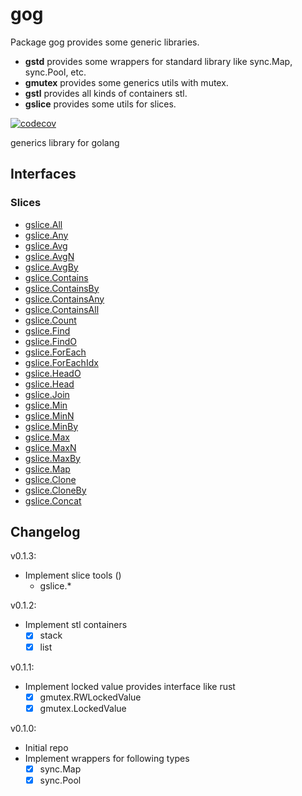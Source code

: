 # gog

Package gog provides some generic libraries.

- **gstd** provides some wrappers for standard library like sync.Map, sync.Pool, etc.
- **gmutex** provides some generics utils with mutex.
- **gstl** provides all kinds of containers stl.
- **gslice** provides some utils for slices.

[![codecov](https://codecov.io/gh/dashjay/gog/graph/badge.svg?token=QWD9F9EO1L)](https://codecov.io/gh/dashjay/gog)

generics library for golang


## Interfaces

### Slices
- [gslice.All](https://pkg.go.dev/github.com/dashjay/gog/gslice#All)
- [gslice.Any](https://pkg.go.dev/github.com/dashjay/gog/gslice#Any)
- [gslice.Avg](https://pkg.go.dev/github.com/dashjay/gog/gslice#Avg)
- [gslice.AvgN](https://pkg.go.dev/github.com/dashjay/gog/gslice#AvgN)
- [gslice.AvgBy](https://pkg.go.dev/github.com/dashjay/gog/gslice#AvgBy)
- [gslice.Contains](https://pkg.go.dev/github.com/dashjay/gog/gslice#Contains)
- [gslice.ContainsBy](https://pkg.go.dev/github.com/dashjay/gog/gslice#ContainsBy)
- [gslice.ContainsAny](https://pkg.go.dev/github.com/dashjay/gog/gslice#ContainsAny)
- [gslice.ContainsAll](https://pkg.go.dev/github.com/dashjay/gog/gslice#ContainsAll)
- [gslice.Count](https://pkg.go.dev/github.com/dashjay/gog/gslice#Count)
- [gslice.Find](https://pkg.go.dev/github.com/dashjay/gog/gslice#Find)
- [gslice.FindO](https://pkg.go.dev/github.com/dashjay/gog/gslice#FindO)
- [gslice.ForEach](https://pkg.go.dev/github.com/dashjay/gog/gslice#ForEach)
- [gslice.ForEachIdx](https://pkg.go.dev/github.com/dashjay/gog/gslice#ForEachIdx)
- [gslice.HeadO](https://pkg.go.dev/github.com/dashjay/gog/gslice#HeadO)
- [gslice.Head](https://pkg.go.dev/github.com/dashjay/gog/gslice#Head)
- [gslice.Join](https://pkg.go.dev/github.com/dashjay/gog/gslice#Join)
- [gslice.Min](https://pkg.go.dev/github.com/dashjay/gog/gslice#Min)
- [gslice.MinN](https://pkg.go.dev/github.com/dashjay/gog/gslice#MinN)
- [gslice.MinBy](https://pkg.go.dev/github.com/dashjay/gog/gslice#MinBy)
- [gslice.Max](https://pkg.go.dev/github.com/dashjay/gog/gslice#Max)
- [gslice.MaxN](https://pkg.go.dev/github.com/dashjay/gog/gslice#MaxN)
- [gslice.MaxBy](https://pkg.go.dev/github.com/dashjay/gog/gslice#MaxBy)
- [gslice.Map](https://pkg.go.dev/github.com/dashjay/gog/gslice#Map)
- [gslice.Clone](https://pkg.go.dev/github.com/dashjay/gog/gslice#Clone)
- [gslice.CloneBy](https://pkg.go.dev/github.com/dashjay/gog/gslice#CloneBy)
- [gslice.Concat](https://pkg.go.dev/github.com/dashjay/gog/gslice#Concat)

## Changelog

v0.1.3:
- Implement slice tools ()
  - gslice.*

v0.1.2:
- Implement stl containers
  - [x] stack
  - [x] list

v0.1.1:
- Implement locked value provides interface like rust
  - [x] gmutex.RWLockedValue
  - [x] gmutex.LockedValue

v0.1.0:
- Initial repo
- Implement wrappers for following types
  - [x] sync.Map
  - [x] sync.Pool
